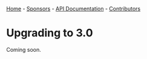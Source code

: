[Home](/) - [Sponsors](/#sponsors) - [API Documentation](api/3.0) - [Contributors](/#contributors)

# Upgrading to 3.0

Coming soon.

